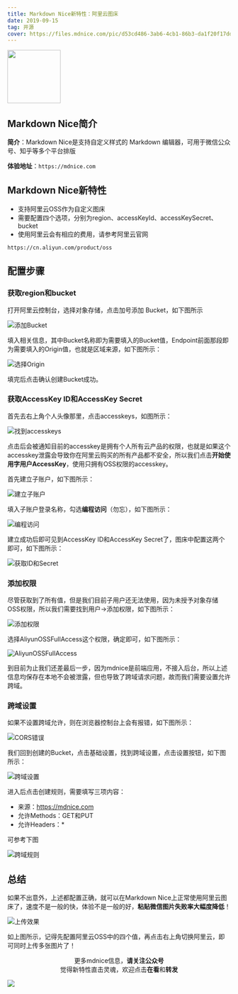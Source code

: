 ```yaml
---
title: Markdown Nice新特性：阿里云图床
date: 2019-09-15
tag: 开源
cover: https://files.mdnice.com/pic/d53cd486-3ab6-4cb1-86b3-da1f20f17ddf.png
---
```


<img style="width: 120px" src="https://files.mdnice.com/pic/c0f6b50f-4303-462e-8da9-1c432493636f.jpg"/>

## Markdown Nice简介

**简介**：Markdown Nice是支持自定义样式的 Markdown 编辑器，可用于微信公众号、知乎等多个平台排版

**体验地址**：`https://mdnice.com`

## Markdown Nice新特性

- 支持阿里云OSS作为自定义图床
- 需要配置四个选项，分别为region、accessKeyId、accessKeySecret、bucket
- 使用阿里云会有相应的费用，请参考阿里云官网

`https://cn.aliyun.com/product/oss`

## 配置步骤

### 获取region和bucket

打开阿里云控制台，选择对象存储，点击加号添加 Bucket，如下图所示

![添加Bucket](https://files.mdnice.com/pic/12f73456-c2ca-4dc8-996f-79867bb15d1d.jpg)

填入相关信息，其中Bucket名称即为需要填入的Bucket值，Endpoint前面那段即为需要填入的Origin值，也就是区域来源，如下图所示：

![选择Origin](https://files.mdnice.com/pic/877c2472-838d-4487-9e56-0cea4d4b1fad.jpg)

填完后点击确认创建Bucket成功。

### 获取AccessKey ID和AccessKey Secret

首先去右上角个人头像那里，点击accesskeys，如图所示：

![找到accesskeys](https://files.mdnice.com/pic/02587a6c-0ca2-4a3c-8efd-235053cb996a.jpg)

点击后会被通知目前的accesskey是拥有个人所有云产品的权限，也就是如果这个accesskey泄露会导致你在阿里云购买的所有产品都不安全，所以我们点击**开始使用字用户AccessKey**，使用只拥有OSS权限的accesskey。

首先建立子账户，如下图所示：

![建立子账户](https://files.mdnice.com/pic/0f8a7c4b-1096-49f1-9e2b-96aa105ce81f.jpg)

填入子账户登录名称，勾选**编程访问**（勿忘），如下图所示：

![编程访问](https://files.mdnice.com/pic/80da4b15-bcdc-44e5-8d80-21228e04195a.jpg)

建立成功后即可见到AccessKey ID和AccessKey Secret了，图床中配置这两个即可，如下图所示：

![获取ID和Secret](https://files.mdnice.com/pic/cf12d2d2-2560-4698-b20e-ce171c8755bf.jpg)

### 添加权限

尽管获取到了所有值，但是我们目前子用户还无法使用，因为未授予对象存储OSS权限，所以我们需要找到用户->添加权限，如下图所示：

![添加权限](https://files.mdnice.com/pic/395a693d-f8d9-41e3-a7ec-edbe486d987c.jpg)

选择AliyunOSSFullAccess这个权限，确定即可，如下图所示：

![AliyunOSSFullAccess](https://files.mdnice.com/pic/6befb971-520c-4ec0-81a5-2c27941742f7.jpg)

到目前为止我们还差最后一步，因为mdnice是前端应用，不接入后台，所以上述信息均保存在本地不会被泄露，但也导致了跨域请求问题，故而我们需要设置允许跨域。

### 跨域设置

如果不设置跨域允许，则在浏览器控制台上会有报错，如下图所示：

![CORS错误](https://files.mdnice.com/pic/96495b38-4c7d-42b7-bad2-0ac2748975ea.jpg)

我们回到创建的Bucket，点击基础设置，找到跨域设置，点击设置按钮，如下图所示：

![跨域设置](https://files.mdnice.com/pic/6eb1cfe2-dc28-48d2-963c-4c1debf6c8d4.jpg)

进入后点击创建规则，需要填写三项内容：

- 来源：https://mdnice.com
- 允许Methods：GET和PUT
- 允许Headers：*

可参考下图

![跨域规则](https://files.mdnice.com/pic/50fb2ddd-499d-439d-8a05-27f3817b0619.jpg)

## 总结

如果不出意外，上述都配置正确，就可以在Markdown Nice上正常使用阿里云图床了，速度不是一般的快，体验不是一般的好，**粘贴微信图片失败率大幅度降低**！

![上传效果](https://files.mdnice.com/pic/611dd280-6efc-4028-8893-33c77dca4617.jpg)

如上图所示，记得先配置阿里云OSS中的四个值，再点击右上角切换阿里云，即可同时上传多张图片了！

<span style="display:block;text-align:center;">更多mdnice信息，<strong>请关注公众号</strong></span>
<span style="display:block;text-align:center;">觉得新特性直击灵魂，欢迎点击<strong>在看</strong>和<strong>转发</strong></span>

![](https://files.mdnice.com/pic/9873071b-6213-428b-aec4-16e6eadbc74a.jpg)
